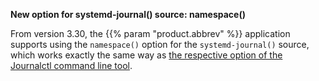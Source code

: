 ---
---
<!-- DISCLAIMER: This file is based on the syslog-ng Open Source Edition documentation https://github.com/balabit/syslog-ng-ose-guides/commit/2f4a52ee61d1ea9ad27cb4f3168b95408fddfdf2 and is used under the terms of The syslog-ng Open Source Edition Documentation License. The file has been modified by Axoflow. -->
**New option for systemd-journal() source: namespace()**

From version 3.30, the {{% param "product.abbrev" %}} application supports using the `namespace()` option for the `systemd-journal()` source, which works exactly the same way as [the respective option of the Journalctl command line tool](https://www.freedesktop.org/software/systemd/man/journalctl.html#--namespace=NAMESPACE).
